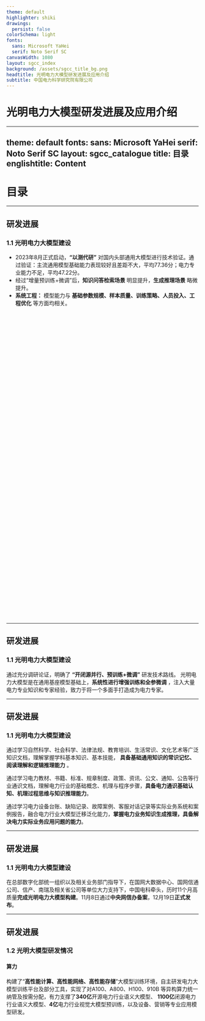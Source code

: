 ```yaml
---
theme: default
highlighter: shiki
drawings:
  persist: false
colorSchema: light
fonts:
  sans: Microsoft YaHei
  serif: Noto Serif SC
canvasWidth: 1080
layout: sgcc_index
background: /assets/sgcc_title_bg.png
headtitle: 光明电力大模型研发进展及应用介绍
subtitle: 中国电力科学研究院有限公司
---
```


# 光明电力大模型研发进展及应用介绍

---
theme: default
fonts:
  sans: Microsoft YaHei
  serif: Noto Serif SC
layout: sgcc_catalogue
title: 目录
englishtitle: Content
---

# 目录


---

## 研发进展
### 1.1 光明电力大模型建设


<div class="grid grid-cols-1 mt-3">

<TextCard title="通用大模型技术验证">

- 2023年8月正式启动，**“以测代研”** 对国内头部通用大模型进行技术验证。通过验证：主流通用模型基础能力表现较好且差距不大，平均77.36分；电力专业能力不足，平均47.22分。
- 经过“增量预训练+微调”后，**知识问答检索场景** 明显提升，**生成推理场景** 略微提升。
- **系统工程：** 模型能力与 **基础参数规模、样本质量、训练策略、人员投入、工程优化** 等方面均相关。
</TextCard>
</div>

<div class="grid grid-cols-4">
<div class="grid grid-cols-1" style="width: 200px;height:200px;">
<RadarChart />
</div>
<div class="grid grid-cols-1" style="width: 200px;height:200px;">
<RadarChart />
</div>
<div class="grid grid-cols-1" style="width: 200px;height:200px;">
<RadarChart />
</div>
<div class="grid grid-cols-1" style="width: 200px;height:200px;">
<RadarChart />
</div>
</div>

---

## 研发进展
### 1.1 光明电力大模型建设

<div class="grid grid-cols-1 mt-15">
<TextCard title="研发路线">

通过充分调研论证，明确了 **“开闭源并行、预训练+微调”** 研发技术路线。
光明电力大模型是在通用基座模型基础上，**系统性进行增强训练和全参微调** ，注入大量电力专业知识和专家经验，致力于将一个多面手打造成为电力专家。

</TextCard>
</div>
<div class="grid grid-cols-3 mt-15">
</div>

---

## 研发进展
### 1.1 光明电力大模型建设
<div class="grid grid-cols-3 mt-15">

<TextCard title="基础通用大模型">

通过学习自然科学、社会科学、法律法规、教育培训、生活常识、文化艺术等广泛知识文档，理解掌握学科基本知识、基本技能， **具备基础通用知识的常识记忆、阅读理解和逻辑推理能力** 。

</TextCard>

<TextCard title="电力行业大模型">

通过学习电力教材、书籍、标准、规章制度、政策、资讯、公文、通知、公告等行业通识文档，理解电力行业的基础概念、机理与程序步骤，**具备电力通识基础认知、机理过程思维与知识推理能力**。

</TextCard>

<TextCard title="专业应用模型">

通过学习电力设备台账、缺陷记录、故障案例、客服对话记录等实际业务系统和案例报告，融合电力行业大模型迁移泛化能力，**掌握电力业务知识生成推理，具备解决电力实际业务应用问题的能力**。

</TextCard>

</div>

---

## 研发进展
### 1.1 光明电力大模型建设

<div class="grid grid-cols-1 mt-15">

在总部数字化部统一组织以及相关业务部门指导下，在国网大数据中心、国网信通公司、信产、南瑞及相关省公司等单位大力支持下，中国电科牵头，历时11个月高质量**完成光明电力大模型构建**。11月8日通过**中央网信办备案**，12月19日**正式发布**。

</div>

---

## 研发进展
### 1.2 光明大模型研发情况
#### 算力

<div class="grid grid-cols-1 mt-15">

构建了“**高性能计算、高性能网络、高性能存储**”大模型训练环境，自主研发电力大模型训练平台及部分工具，实现了对A100、A800、H100、910B 等异构算力统一纳管及按需分配，有力支撑了**340亿**开源电力行业语义大模型、 **1100亿**闭源电力行业语义大模型、**4亿**电力行业视觉大模型预训练，以及设备、营销等专业应用模型研发。

</div>
